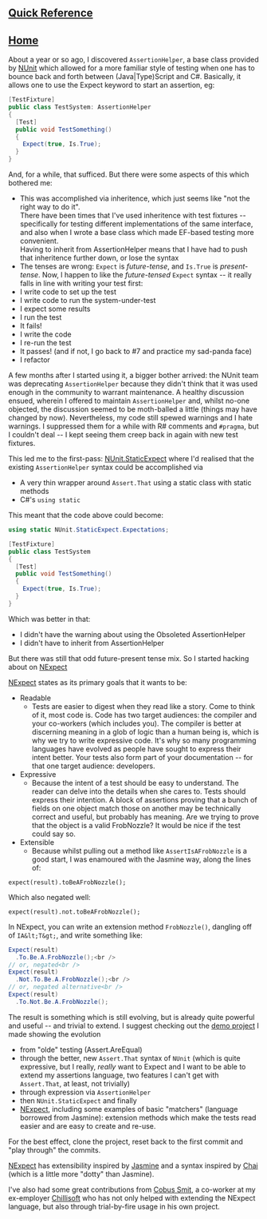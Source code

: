## [Quick Reference](Reference.md)
## [Home](index.md)
About a year or so ago, I discovered <code>AssertionHelper</code>, a base class provided by <a href="https://github.com/nunit/nunit">NUnit</a> which allowed for a more familiar style of testing when one has to bounce back and forth between (Java|Type)Script and C#. Basically, it allows one to use the Expect keyword to start an assertion, eg:<br />
```csharp
[TestFixture]
public class TestSystem: AssertionHelper
{
  [Test]
  public void TestSomething()
  {
    Expect(true, Is.True);
  }
}
```
And, for a while, that sufficed. But there were some aspects of this which bothered me:
- This was accomplished via inheritence, which just seems like "not the right way to do it".<br />There have been times that I've used inheritence with test fixtures -- specifically for testing different implementations of the same interface, and also when I wrote a base class which made EF-based testing more convenient.<br />Having to inherit from AssertionHelper means that I have had to push that inheritence further down, or lose the syntax
- The tenses are wrong: `Expect` is _future-tense_, and `Is.True` is _present-tense_. Now, I happen to like the _future-tensed_ `Expect` syntax -- it really falls in line with writing your test first:
- I write code to set up the test
- I write code to run the system-under-test
- I expect some results
- I run the test
- It fails!
- I write the code
- I re-run the test
- It passes! (and if not, I go back to #7 and practice my sad-panda face)
- I refactor

A few months after I started using it, a bigger bother arrived: the NUnit team was deprecating <code>AssertionHelper</code> because they didn't think that it was used enough in the community to warrant maintenance. A healthy discussion ensued, wherein I offered to maintain <code>AssertionHelper</code> and, whilst no-one objected, the discussion seemed to be moth-balled a little (things may have changed by now). Nevertheless, my code still spewed warnings and I hate warnings. I suppressed them for a while with R# comments and <code>#pragma</code>, but I couldn't deal -- I kept seeing them creep back in again with new test fixtures.

This led me to the first-pass: [NUnit.StaticExpect](https://github.com/fluffynuts/NUnit.StaticExpect) where I'd realised that the existing `AssertionHelper` syntax could be accomplished via
- A very thin wrapper around `Assert.That` using a static class with static methods
- C#'s `using static`

This meant that the code above could become:
```csharp
using static NUnit.StaticExpect.Expectations;

[TestFixture]
public class TestSystem
{
  [Test]
  public void TestSomething()
  {
    Expect(true, Is.True);
  }
}
```
Which was better in that:

- I didn't have the warning about using the Obsoleted AssertionHelper
- I didn't have to inherit from AssertionHelper

But there was still that odd future-present tense mix. So I started hacking about on [NExpect](https://github.com/fluffynuts/NExpect)

[NExpect](https://github.com/fluffynuts/NExpect) states as its primary goals that it wants to be:
- Readable
  - Tests are easier to digest when they read like a story. Come to think of it, most code is. Code has two target audiences: the compiler and your co-workers (which includes you). The compiler is better at discerning meaning in a glob of logic than a human being is, which is why we try to write expressive code. It's why so many programming languages have evolved as people have sought to express their intent better.
    Your tests also form part of your documentation -- for that one target audience: developers.
- Expressive
  - Because the intent of a test should be easy to understand. The reader can delve into the details when she cares to.
    Tests should express their intention. A block of assertions proving that a bunch of fields on one object match those on another may be technically correct and useful, but probably has meaning. Are we trying to prove that the object is a valid FrobNozzle? It would be nice if the test could say so.
- Extensible
  - Because whilst pulling out a method like `AssertIsAFrobNozzle` is a good start, I was enamoured with the Jasmine way, along the lines of:

```
expect(result).toBeAFrobNozzle();
```

Which also negated well:
```
expect(result).not.toBeAFrobNozzle();
```

In NExpect, you can write an extension method `FrobNozzle()`, dangling off of `IA&lt;T&gt;`, and write something like:
```csharp
Expect(result)
  .To.Be.A.FrobNozzle();<br />
// or, negated<br />
Expect(result)
  .Not.To.Be.A.FrobNozzle();<br />
// or, negated alternative<br />
Expect(result)
  .To.Not.Be.A.FrobNozzle();
```

The result is something which is still evolving, but is already quite powerful and useful -- and trivial to extend. I suggest checking out the [demo project](https://github.com/fluffynuts/NExpect.Demo) I made showing the evolution&nbsp;

- from "olde" testing (Assert.AreEqual)
- through the better, new `Assert.That` syntax of `NUnit` (which is quite expressive, but I really, _really_ want to Expect and I want to be able to extend my assertions language, two features I can't get with `Assert.That`, at least, not trivially)
- through expression via `AssertionHelper`
- then `NUnit.StaticExpect` and finally
- [NExpect](https://github.com/fluffynuts/NExpect), including some examples of basic "matchers" (language borrowed from Jasmine): extension methods which make the tests read easier and are easy to create and re-use.

For the best effect, clone the project, reset back to the first commit and "play through" the commits.

[NExpect](https://github.com/fluffynuts/NExpect) has extensibility inspired by [Jasmine](https://jasmine.github.io) and a syntax inspired by [Chai](http://chaijs.com) (which is a little more "dotty" than Jasmine).

I've also had some great contributions from [Cobus Smit](https://github.com/cobussmit74), a co-worker at my ex-employer [Chillisoft](http://www.chillisoft.co.za) who has not only helped with extending the NExpect language, but also through trial-by-fire usage in his own project.
